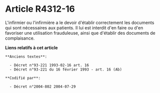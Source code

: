 # Article R4312-16

L'infirmier ou l'infirmière a le devoir d'établir correctement les documents qui sont nécessaires aux patients. Il lui est
interdit d'en faire ou d'en favoriser une utilisation frauduleuse, ainsi que d'établir des documents de complaisance.

**Liens relatifs à cet article**

	**Anciens textes**:

	  - Décret n°93-221 1993-02-16 art. 16
	  - Décret n°93-221 du 16 février 1993 - art. 16 (Ab)

	**Codifié par**:

	  - Décret n°2004-802 2004-07-29
